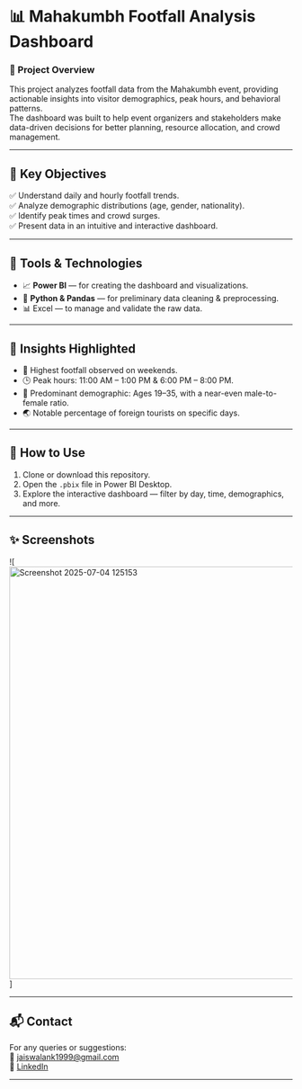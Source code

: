 # 📊 Mahakumbh Footfall Analysis Dashboard

### 📝 Project Overview
This project analyzes footfall data from the Mahakumbh event, providing actionable insights into visitor demographics, peak hours, and behavioral patterns.  
The dashboard was built to help event organizers and stakeholders make data-driven decisions for better planning, resource allocation, and crowd management.

---

## 🚀 Key Objectives
✅ Understand daily and hourly footfall trends.  
✅ Analyze demographic distributions (age, gender, nationality).  
✅ Identify peak times and crowd surges.  
✅ Present data in an intuitive and interactive dashboard.

---

## 🔧 Tools & Technologies
- 📈 **Power BI** — for creating the dashboard and visualizations.  
- 🐍 **Python & Pandas** — for preliminary data cleaning & preprocessing.  
- 📊 Excel — to manage and validate the raw data.


---

## 🌟 Insights Highlighted
- 📅 Highest footfall observed on weekends.
- 🕒 Peak hours: 11:00 AM – 1:00 PM & 6:00 PM – 8:00 PM.
- 👥 Predominant demographic: Ages 19–35, with a near-even male-to-female ratio.
- 🌏 Notable percentage of foreign tourists on specific days.

---

## 🔗 How to Use
1. Clone or download this repository.
2. Open the `.pbix` file in Power BI Desktop.
3. Explore the interactive dashboard — filter by day, time, demographics, and more.

---

## ✨ Screenshots
![<img width="1291" height="734" alt="Screenshot 2025-07-04 125153" src="https://github.com/user-attachments/assets/b5df0053-76ec-4ac6-85b4-63ecf930be88" />
]

---

## 📬 Contact
For any queries or suggestions:  
📧 jaiswalank1999@gmail.com  
🔗 [LinkedIn](www.linkedin.com/in/ankush-kumar-jaiswal-196937200)

---



